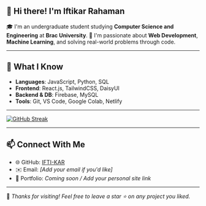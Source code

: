## 👋 Hi there! I'm Iftikar Rahaman

🎓 I'm an undergraduate student studying **Computer Science and Engineering** at **Brac University**.
🚀 I'm passionate about **Web Development**, **Machine Learning**, and solving real-world problems through code.

---


## 🧠 What I Know

* **Languages**: JavaScript, Python, SQL
* **Frontend**: React.js, TailwindCSS, DaisyUI
* **Backend & DB**: Firebase, MySQL
* **Tools**: Git, VS Code, Google Colab, Netlify

---

[![GitHub Streak](https://streak-stats.demolab.com/?user=IFTI-KAR&theme=dark)](https://git.io/streak-stats)


---

## 📫 Connect With Me

* 🌐 GitHub: [IFTI-KAR](https://github.com/IFTI-KAR)
* ✉️ Email: *\[Add your email if you'd like]*
* 💼 Portfolio: *Coming soon / Add your personal site link*

---

🌟 *Thanks for visiting! Feel free to leave a star ⭐ on any project you liked.*
